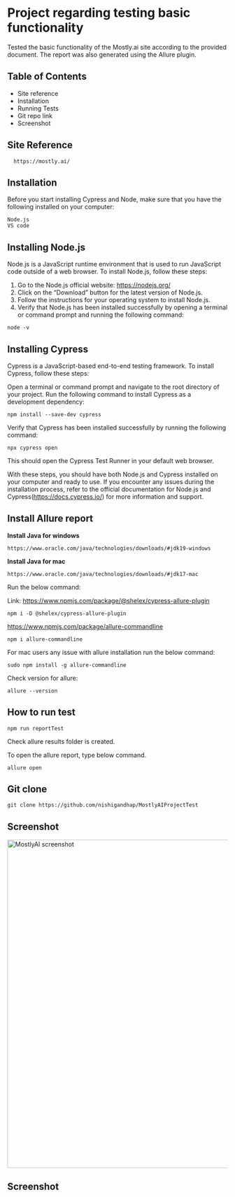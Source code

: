
# Project regarding testing basic functionality

Tested the basic functionality of the Mostly.ai site according to the provided document. The report was also generated using the Allure plugin.


## Table of Contents

* Site reference
* Installation
* Running Tests
* Git repo link
* Screenshot


## Site Reference


```
  https://mostly.ai/
```







## Installation

Before you start installing Cypress and Node, make sure that you have the following installed on your computer:

```
Node.js
VS code
```
## Installing Node.js

Node.js is a JavaScript runtime environment that is used to run JavaScript code outside of a web browser. To install Node.js, follow these steps:

  1. Go to the Node.js official website: https://nodejs.org/
  2. Click on the “Download” button for the latest version of Node.js.
  3. Follow the instructions for your operating system to install Node.js.
  4. Verify that Node.js has been installed successfully by opening a terminal or command prompt and running the following command:

```
node -v
```
## Installing Cypress

Cypress is a JavaScript-based end-to-end testing framework. To install Cypress, follow these steps:

Open a terminal or command prompt and navigate to the root directory of your project.
Run the following command to install Cypress as a development dependency:

```
npm install --save-dev cypress
```
Verify that Cypress has been installed successfully by running the following command:
```
npx cypress open
```
This should open the Cypress Test Runner in your default web browser.

With these steps, you should have both Node.js and Cypress installed on your computer and ready to use. If you encounter any issues during the installation process, refer to the official documentation for Node.js and Cypress(https://docs.cypress.io/) for more information and support.


## Install Allure report

**Install Java for windows**
```
https://www.oracle.com/java/technologies/downloads/#jdk19-windows
```

**Install Java for mac**

```
https://www.oracle.com/java/technologies/downloads/#jdk17-mac
```

Run the below command:

Link: https://www.npmjs.com/package/@shelex/cypress-allure-plugin

```
npm i -D @shelex/cypress-allure-plugin
```

https://www.npmjs.com/package/allure-commandline
```
npm i allure-commandline
```

For mac users any issue with allure installation run the below command:
```
sudo npm install -g allure-commandline
```
Check version for allure:

```
allure --version
```





## How to run test

```
npm run reportTest
```

Check allure results folder is created.

To open the allure report, type below command.

```
allure open
```

## Git clone
```
git clone https://github.com/nishigandhap/MostlyAIProjectTest
```
## Screenshot
<img width="751" alt="MostlyAI screenshot" src="https://user-images.githubusercontent.com/58659856/218334035-f1231388-49be-4eb0-b88e-01c139eebb5b.png">

## Screenshot
